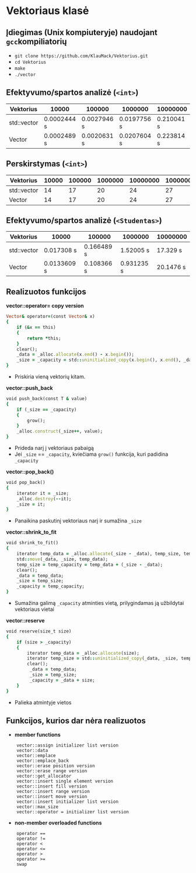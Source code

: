# Vektoriaus klasė

## Įdiegimas (Unix kompiuteryje) naudojant `gcc`kompiliatorių 

- `git clone https://github.com/KlauMack/Vektorius.git`
- `cd Vektorius`
- `make`
- `./vector`

## Efektyvumo/spartos analizė (`<int>`)

|  Vektorius  |    10000    |    100000   |   1000000   |  10000000  | 100000000 |
| ----------- | ----------- | ----------- | ----------- | ---------- | --------- |
| std::vector | 0.0002444 s | 0.0027946 s | 0.0197756 s | 0.210041 s | 1.93072 s |
|    Vector   | 0.0002489 s | 0.0020631 s | 0.0207604 s | 0.223814 s | 2.01185 s |

## Perskirstymas (`<int>`)

|  Vektorius  | 10000 | 100000 | 1000000 | 10000000 | 100000000 |
| ----------- | ----- | ------ | ------- | -------- | --------- |
| std::vector |   14  |   17   |    20   |    24    |     27    |
|    Vector   |   14  |   17   |    20   |    24    |     27    |

## Efektyvumo/spartos analizė (`<Studentas>`)

|  Vektorius  |    10000    |    100000   |   1000000   |  10000000  |
| ----------- | ----------- | ----------- | ----------- | ---------- |
| std::vector | 0.017308 s  | 0.166489 s  | 1.52005  s  | 17.329  s  |
|    Vector   | 0.0133609 s | 0.108366 s  | 0.931235 s  | 20.1476 s  |

## Realizuotos funkcijos

**vector::operator= copy version**
```ruby
Vector& operator=(const Vector& x)
{
	if (&x == this)
	{
        return *this;
    }
	clear();
	_data = _alloc.allocate(x.end() - x.begin());
	_size = _capacity = std::uninitialized_copy(x.begin(), x.end(), _data);
}
```
- Priskiria vieną vektorių kitam.

**vector::push_back**
```ruby
void push_back(const T & value)
{
	if (_size == _capacity)
	{
        grow();
    }
    _alloc.construct(_size++, value);
}
```
- Prideda narį į vektoriaus pabaigą
- Jei `_size` == `_capacity`, kviečiama `grow()` funkcija, kuri padidina `_capacity`

**vector::pop_back()**
```ruby
void pop_back()
{
    iterator it = _size;
	_alloc.destroy(--it);
	_size = it;
}
```
- Panaikina paskutinį vektoriaus narį ir sumažina `_size`

**vector::shrink_to_fit**
```ruby
void shrink_to_fit()
{
    iterator temp_data = _alloc.allocate(_size - _data), temp_size, temp_capacity;
	std::move(_data, _size, temp_data);
	temp_size = temp_capacity = temp_data + (_size - _data);
	clear();
	_data = temp_data;
	_size = temp_size;
	_capacity = temp_capacity;
}
```
- Sumažina galimą `_capacity` atminties vietą, prilygindamas ją užbildytai vektoriaus vietai

**vector::reserve**
```ruby
void reserve(size_t size)
{
	if (size > _capacity)
	{
        iterator temp_data = _alloc.allocate(size);
        iterator temp_size = std::uninitialized_copy(_data, _size, temp_data);
        clear();
         _data = temp_data;
         _size = temp_size;
         _capacity = _data + size;
    }
}
```
- Palieka atmintyje vietos

## Funkcijos, kurios dar nėra realizuotos
- **member functions**
```shell
	vector::assign initializer list version
    vector::data
	vector::emplace
	vector::emplace_back
    vector::erase position version
	vector::erase range version
    vector::get_allocator
	vector::insert single element version
	vector::insert fill version
	vector::insert range version
	vector::insert move version
	vector::insert initializer list version
	vector::max_size
    vector::operator = initializer list version
```
- **non-member overloaded functions**
```shell
    operator ==
    operator !=
	operator <
	operator <=
	operator >
	operator >=
	swap
```